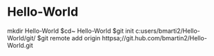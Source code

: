# Hello-World
mkdir Hello-World
$cd~ Hello-World
$git init
c:users/bmarti2/Hello-World/git/
$git remote add origin httpsa;//git.hub.com/bmartin2/Hello-World.git
